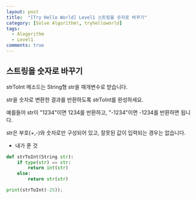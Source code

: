 ```yaml
---
layout: post
title:  "[Try Hello World] Level1 스트링을 숫자로 바꾸기"
category: [Solve Algorithm!, tryhelloworld]
tags:
  - Alogorithm
  - Level1
comments: true
---
```


## 스트링을 숫자로 바꾸기
strToInt 메소드는 String형 str을 매개변수로 받습니다.

str을 숫자로 변환한 결과를 반환하도록 strToInt를 완성하세요.

예를들어 str이 "1234"이면 1234를 반환하고, "-1234"이면 -1234를 반환하면 됩니다.

str은 부호(+,-)와 숫자로만 구성되어 있고, 잘못된 값이 입력되는 경우는 없습니다.

- 내가 푼 것

```python
def strToInt(String str):
    if type(str) == str:
    	return int(str)
    else:
        return str(str)

print(strToInt(-25));
```

